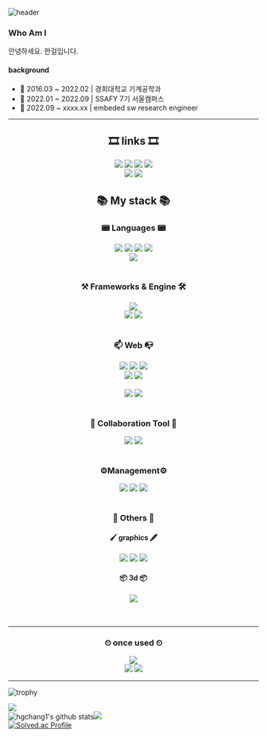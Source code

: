 

![header](https://capsule-render.vercel.app/api?type=waving&color=0:13678A,50:45C4B0,70:9AEBA3,90:DAFDBA&height=250&section=header&text=Hangeol-Chang🎨🎮🚘&fontSize=60&fontAlign=45&fontAlignY=25&fontColor=FFFFFF)


### Who Am I

안녕하세요. 한걸입니다.

#### background
- 🕍 2016.03 ~ 2022.02	| 경희대학교 기계공학과
- 🌌 2022.01 ~ 2022.09	| SSAFY 7기 서울캠퍼스
- 🚗 2022.09 ~ xxxx.xx	| embeded sw research engineer

----

<div align="center">
	<h2>🎞  links  🎞</h2>
    	<a href="https://www.youtube.com/channel/UCFHxE7grCP07kWQqkZYuf9A" target="_blank"><img src="https://img.shields.io/badge/Youtube-FF0000?style=for-the-badge&logo=Youtube&logoColor=white"/></a>
    	<a href="https://hangeol-chang.github.io/portfolio/" target="_blank"><img src="https://img.shields.io/badge/Portfolio-009DB1?style=for-the-badge&logo=planet&logoColor=white"/></a>
	<a href="https://hihangoel.tistory.com/" target="_blank"><img src="https://img.shields.io/badge/Blog-20C997?style=for-the-badge&logo=Velog&logoColor=white"/></a>
    	<a href="https://www.acmicpc.net/user/hgchang1" target="_blank"><img src="https://img.shields.io/badge/Baekjoon-077cc6?style=for-the-badge&logo=Accenture&logoColor=white"/></a>
	<br>
    	<a href="https://steamcommunity.com/id/hgchang1/" target="_blank"><img src="https://img.shields.io/badge/Steam-000000?style=for-the-badge&logo=Steam&logoColor=white"/></a>
    	<a href="https://www.instagram.com/hihangeol/" target="_blank"><img src="https://img.shields.io/badge/Insta-E4405F?style=for-the-badge&logo=Instagram&logoColor=white"/></a>
</div>

<div align="center">
	<h2>📚  My stack  📚</h2>
	<h3>📟  Languages  📟</h3>
	<div>
		<img src="https://img.shields.io/badge/C++-00599C?style=for-the-badge&logo=cplusplus&logoColor=white"/>
		<img src="https://img.shields.io/badge/C_Sharp-A8B9CC?style=for-the-badge&logo=c&logoColor=white"/>
		<img src="https://img.shields.io/badge/TypeScript-3178C6?style=for-the-badge&logo=typescript&logoColor=white"/>
		<img src="https://img.shields.io/badge/JavaScript-F7DF1E?style=for-the-badge&logo=javascript&logoColor=white"/>
		<br>
		<img src="https://img.shields.io/badge/Python-3776AB?style=for-the-badge&logo=python&logoColor=white"/>
		<br><br>
	</div>
	<h3>⚒  Frameworks & Engine  🛠</h3>
	<div>
		<img src="https://img.shields.io/badge/Vulkan-A41E22?style=for-the-badge&logo=vulkan&logoColor=white"/>
		<br>
		<img src="https://img.shields.io/badge/Unity-000000?style=for-the-badge&logo=Unity&logoColor=white"/>
		<img src="https://img.shields.io/badge/Unreal_engine-0E1128?style=for-the-badge&logo=unrealengine&logoColor=white"/>
		<br><br>
	</div>
	<h3>📫  Web  📭</h3>
	<div>
		<img src="https://img.shields.io/badge/Next.js-000000?style=for-the-badge&logo=nextdotjs&logoColor=white"/>
		<img src="https://img.shields.io/badge/React-61DAFB?style=for-the-badge&logo=react&logoColor=white"/>
		<img src="https://img.shields.io/badge/Recoil-000000?style=for-the-badge&logo=coil&logoColor=white"/>
		<br>
		<img src="https://img.shields.io/badge/Three.js-000000?style=for-the-badge&logo=threedotjs&logoColor=white"/>
		<img src="https://img.shields.io/badge/React_Spring-000000?style=for-the-badge&logo=spring_creators&logoColor=white"/>
		<br><br>
		<img src="https://img.shields.io/badge/HTML5-E34F26?style=for-the-badge&logo=HTML5&logoColor=white"/>
		<img src="https://img.shields.io/badge/CSS3-1572B6?style=for-the-badge&logo=CSS3&logoColor=white"/>
		<br><br>
	</div>
	<h3>🤝  Collaboration Tool  🤝</h3>
	<div>
		<img src="https://img.shields.io/badge/Figma-F24E1E?style=for-the-badge&logo=figma&logoColor=white"/>
		<img src="https://img.shields.io/badge/Miro-050038?style=for-the-badge&logo=miro&logoColor=white"/>
		<br><br>
	</div>
	<h3>⚙Management⚙</h3>
	<div>
		<img src="https://img.shields.io/badge/Git-F05032?style=for-the-badge&logo=git&logoColor=white"/>
		<img src="https://img.shields.io/badge/Jira-0052CC?style=for-the-badge&logo=jirasoftware&logoColor=white"/>
		<img src="https://img.shields.io/badge/Confluence-172B4D?style=for-the-badge&logo=confluence&logoColor=white"/>
<!-- 		<img src="https://img.shields.io/badge/Bitbucket-0052CC?style=for-the-badge&logo=bitbucket&logoColor=white"/> -->
		<br><br>
	</div>
	<h3>📄  Others  📑</h3>
	<div>
		<h4>🖌  graphics  🖋</h4>
  		<div>
			<img src="https://img.shields.io/badge/Photoshop-31A8FF?style=for-the-badge&logo=adobephotoshop&logoColor=white"/>
			<img src="https://img.shields.io/badge/Illustrator-FF9A00?style=for-the-badge&logo=adobeillustrator&logoColor=white"/>
			<img src="https://img.shields.io/badge/AfterEffect-9999FF?style=for-the-badge&logo=adobeaftereffects&logoColor=white"/>
			<br>
    		</div>
  		<h4>📦  3d  📦</h4>
    		<div>
			<img src="https://img.shields.io/badge/Blender-E87D0D?style=for-the-badge&logo=blender&logoColor=white"/>
			<br>
      		</div>
  		<br>
	</div>
	<br>
	<hr>
 	<h3>⏲  once used  ⏲</h3>
	<div>
		<img src="https://img.shields.io/badge/Java-3a75b0?style=for-the-badge&logo=Java&logoColor=white"/>
		<br>
		<img src="https://img.shields.io/badge/Vue-4FC08D?style=for-the-badge&logo=Vue.js&logoColor=white"/>
		<img src="https://img.shields.io/badge/Vuetify-1867C0?style=for-the-badge&logo=Vuetify&logoColor=white"/>
	</div>
</div>

----
![trophy](https://github-profile-trophy.vercel.app/?username=Hangeol-Chang&column=8)

![](https://github-profile-summary-cards.vercel.app/api/cards/profile-details?username=Hangeol-Chang&theme=nord_dark)
<br>
![hgchang1's github stats](https://github-readme-stats.vercel.app/api?username=Hangeol-Chang&show_icons=true&theme=nord)![](https://github-profile-summary-cards.vercel.app/api/cards/repos-per-language?username=Hangeol-Chang&theme=nord_dark)
<br>
[![Solved.ac Profile](http://mazassumnida.wtf/api/v2/generate_badge?boj=hgchang1)](https://solved.ac/hgchang1/)

<!--
![](https://github-profile-summary-cards.vercel.app/api/cards/stats?username=Hangeol-Chang&theme=nord_dark)
![](https://github-profile-summary-cards.vercel.app/api/cards/most-commit-language?username=Hangeol-Chang&theme=nord_dark)
-->
<!--
![Hangeol-Chang's github stats](https://github-readme-stats.vercel.app/api/top-langs/?username=Hangeol-Chang&show_icons=true&hide_border=true&title_color=386&icon_color=004386&layout=compact)
-->


